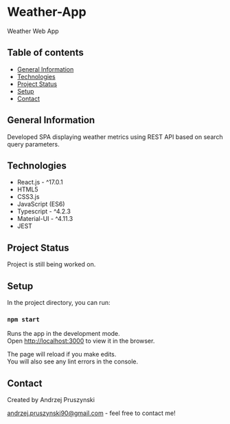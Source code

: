 # Weather-App
Weather Web App

## Table of contents
* [General Information](#general-information)
* [Technologies](#technologies)
* [Project Status](#project-status)
* [Setup](#setup)
* [Contact](#contact)

## General Information
Developed SPA displaying weather metrics using REST API based on search query parameters.

## Technologies
- React.js - ^17.0.1
- HTML5
- CSS3.js
- JavaScript (ES6)
- Typescript - ^4.2.3
- Material-UI - ^4.11.3
- JEST

## Project Status
Project is still being worked on.

## Setup
In the project directory, you can run:

### `npm start`

Runs the app in the development mode.\
Open [http://localhost:3000](http://localhost:3000) to view it in the browser.

The page will reload if you make edits.\
You will also see any lint errors in the console.

## Contact
Created by Andrzej Pruszynski <br />

<a href="mailto:andrzej.pruszynski90@gmail.com">andrzej.pruszynski90@gmail.com</a> - feel free to contact me!
